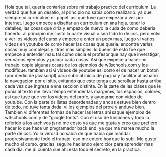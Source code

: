 Hola que tal, queria contarles sobre mi trabajo practico del curriculum.
La verdad que fue un desafio, al principio no sabia como realizarlo. ya que siempre vi curriculum en papel. asi que tuve que empezar a ver por internet. luego empece a diseñar un curriculum en una hoja. tener lo detalles, las cosas que diria y empezo de nuevo la duda de como deberia hacerlo. al principio me costo la parte visual o sea todo lo de css. pero volvi a ver los videos del curso y empece a enter un poco mas, luego vi varios videos en youtube de como hacer las cosas que queria. encontre varias cosas muy complejas y otras mas simples. lo bueno de esto fue que empece a enterder mas. tal como decia el profesor que hay que inverstigar, ver varios ejemplos y probar cada cosas.
Asi que empece a hacer mi trabajo. copie algunas cosas de los ejemplos de w3schools.com y los modifique. tambien asi vi videos de youtube asi como el de hacer un boton (por medio de javascript) para subir al inicio de pagina y facilitar al usuario la navegacion por el sitio, evitando que este tenga que scrollear hasta arriba cada vez que ingrese a una seccion distinta.
En la parte de las clases que le ponia al texto me llevo tiempo entender las margenes, los espacios, colores, asi que tuve que ver los videos del profe, y ayudarme con video de youtube.
Con la parte de listas desordenadas y anclas estuve bien dentro de todo, no tuve tanta duda. vi los ejemplos del profe y anduve bien.
Tambien vi diferentes formas de hacer las letras ahi saque ejemplos de w3schools.com y de "google fonts".
Con el uso de funciones y todo lo referido a los archivos js no me costo ya que me gusta y creo que prefiero hacer lo que hace un programador back end. ya que me marea mucho la parte de css. 
Yo la verdad no sabia de que habia que mandar progresivamente todo el trabajo. eso me entere hoy que lo subi.
Me gusto mucho el curso. gracias. seguire haciendo ejercicios para aprender mas cada dia. me di cuenta que ahi esta todo el secreto, en la practica.
